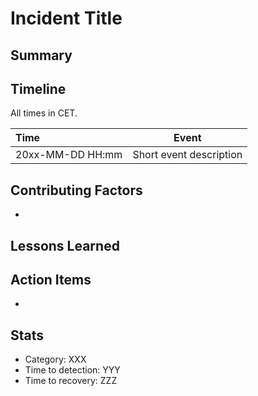 # Incident Title

## Summary

## Timeline

All times in CET.

| Time | Event |
| :--- | --- |
| 20xx-MM-DD HH:mm | Short event description | 

## Contributing Factors

- 

## Lessons Learned


## Action Items

- 

## Stats

- Category: XXX
- Time to detection: YYY
- Time to recovery: ZZZ
